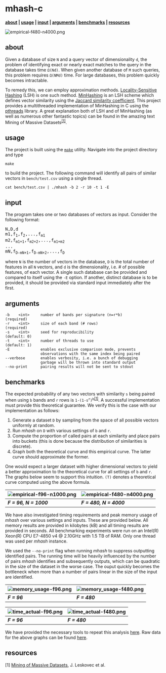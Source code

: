 # mhash-c

**[about](#about) | [usage](#usage) | [input](#input) | [arguments](#arguments) | [benchmarks](#benchmarks) | [resources](#resources)**

![empirical-f480-n4000.png](http://tylerdaddio.com/imgs/empirical-f480-n4000.png)


about
-------
Given a database of size `N` and a query vector of dimensionality `d`, the problem of identifying exact or nearly exact matches to the query in the database takes time `Ω(Nd)`. When given another database of `M` such queries, this problem requires `Ω(NMd)` time. For large databases, this problem quickly becomes intractable.

To remedy this, we can employ approximation methods. [Locality-Sensitive Hashing](https://en.wikipedia.org/wiki/Locality-sensitive_hashing) (LSH) is one such method. [MinHashing](http://gatekeeper.dec.com/ftp/pub/dec/SRC/publications/broder/positano-final-wpnums.pdf) is an LSH scheme which defines vector similarity using the [Jaccard similarity coefficient](https://en.wikipedia.org/wiki/Jaccard_index). This project provides a multithreaded implementation of MinHashing in C using the [pthreads](https://computing.llnl.gov/tutorials/pthreads/) library. A great explanation both of LSH and of MinHashing (as well as numerous other fantastic topics) can be found in the amazing text Mining of Massive Datasets<sup>[[1]](#resources)</sup>.


usage
-------
The project is built using the [`make`](http://man7.org/linux/man-pages/man1/make.1.html) utility. Navigate into the project directory and type
```
make
```
to build the project. The following command will identify all pairs of similar vectors in `bench/test.csv` using a single thread.
```
cat bench/test.csv | ./mhash -b 2 -r 10 -t 1 -E
```


input
-------
The program takes one or two databases of vectors as input. Consider the following format:
<pre>
N,D,d
m1,f<sub>1</sub>,f<sub>2</sub>,...,f<sub>m1</sub>
m2,f<sub>m1+1</sub>,f<sub>m2+2</sub>,...,f<sub>m1+m2</sub>
...
mN,f<sub>D-mN+1</sub>,f<sub>D-mN+2</sub>,...,f<sub>D</sub>
</pre>
where `N` is the number of vectors in the database, `D` is the total number of features in all `N` vectors, and `d` is the dimensionality, i.e. # of possible features, of each vector. A single such database can be provided and compared to itself using the `-E` option. If another, distinct database is to be provided, it should be provided via standard input immediately after the first.


arguments
-------
```
-b    <int>     number of bands per signature (n=r*b)         (required)
-r    <int>     size of each band (# rows)                    (required)
-s    <int>     seed for reproducibility                      (default: 0)
-t    <int>     number of threads to use                      (default: 1)
-E              enables exclusive comparison mode, prevents
                observations with the same index being paired
--verbose       enables verbosity, i.e. a bunch of debugging
                garbage will be thrown into standard output
--no-print      pairing results will not be sent to stdout
```


benchmarks
-------
The expected probability of any two vectors with similarity `s` being paired when using `b` bands and `r` rows is <code>1-(1-s<sup>r</sup>)<sup>b</sup></code><sup>[[1]](#resources)</sup>. A successful implementation must provide this theoretical guarantee. We verify this is the case with our implementation as follows:

1. Generate a dataset `D` by sampling from the space of all possible vectors uniformly at random.
2. Run *mhash* on `D` with various settings of `b` and `r`.
3. Compute the proportion of called pairs at each similarity and place pairs into buckets (this is done because the distribution of similarities is discrete).
4. Graph both the theoretical curve and this empirical curve. The latter curve should approximate the former.

One would expect a larger dataset with higher dimensional vectors to yield a better approximation to the theoretical curve for all settings of `b` and `r`. The graphs below seem to support this intuition. `(T)` denotes a theoretical curve computed using the above formula.

| ![empirical-f96-n1000.png](http://tylerdaddio.com/imgs/empirical-f96-n1000.png) | ![empirical-f480-n4000.png](http://tylerdaddio.com/imgs/empirical-f480-n4000.png) |
| ------------- | ------------- |
| **_F = 96, N = 1000_** | **_F = 480, N = 4000_** |

We have also investigated timing requirements and peak memory usage of *mhash* over various settings and inputs. These are provided below. All memory results are provided in kilobytes (kB) and all timing results are provided in seconds. All benchmarking experiments were run on an Intel(R) Xeon(R) CPU E7-4850 v4 @ 2.10GHz with 1.5 TB of RAM. Only one thread was used per *mhash* instance.

We used the `--no-print` flag when running *mhash* to suppress outputting identified pairs. The running time will be heavily influenced by the number of pairs *mhash* identifies and subsequently outputs, which can be quadratic in the size of the dataset in the worse case. The ouput quickly becomes the bottleneck when more than a number of pairs linear in the size of the input are identified. 

| ![memory_usage-f96.png](http://tylerdaddio.com/imgs/memory_usage-f96.png) | ![memory_usage-f480.png](http://tylerdaddio.com/imgs/memory_usage-f480.png) |
| ------------- | ------------- |
| **_F = 96_** | **_F = 480_** |

| ![time_actual-f96.png](http://tylerdaddio.com/imgs/time_actual-f96.png) | ![time_actual-f480.png](http://tylerdaddio.com/imgs/time_actual-f480.png) |
| ------------- | ------------- |
| **_F = 96_** | **_F = 480_** |


We have provided the necessary tools to repeat this analysis [here](https://github.com/CoderTheTyler/mhash-c/tree/master/bench). Raw data for the above graphs can be found [here](http://tylerdaddio.com/imgs/mhash-c_benchmarks.ods).


resources
-------
[1] [Mining of Massive Datasets](http://www.mmds.org/), J. Leskovec et al.
